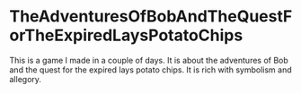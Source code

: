 # TheAdventuresOfBobAndTheQuestForTheExpiredLaysPotatoChips
This is a game I made in a couple of days. It is about the adventures of Bob and the quest for the expired lays potato chips. It is rich with symbolism and allegory.

